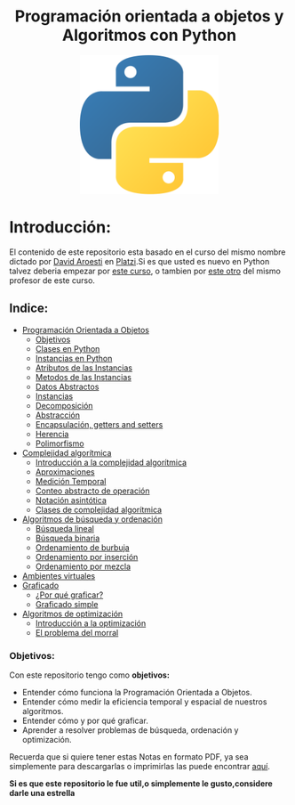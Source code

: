 <div align="center"> <h1>Programación orientada a objetos y Algoritmos con Python</h1></div>

<div align="center"> <img src="Notas/src/python.png" width="250"> </div>

# Introducción:

El contenido de este repositorio esta basado en el curso del mismo nombre dictado por [David Aroesti](https://Twitter.com/jdaroesti) en [Platzi](https://platzi.com/r/EliazBobadilla).Si es que usted es nuevo en Python talvez deberia empezar por [este curso](https://platzi.com/clases/python), o tambien por [este otro](https://platzi.com/clases/python-2019/) del mismo profesor de este curso.
## Indice:
- [Programación Orientada a Objetos](./Notas/01|ProgramaciónOrientadaAObjetos/)
    - [Objetivos](#objetivos)
    - [Clases en Python](./Notas/01|ProgramaciónOrientadaAObjetos/02_Clases.md)
    - [Instancias en Python](./Notas/01|ProgramaciónOrientadaAObjetos/03_Instancias.md)
    - [Atributos de las Instancias](./Notas/01|ProgramaciónOrientadaAObjetos/04_AtributosDeLaInstancia.md)
    - [Metodos de las Instancias](./Notas/01|ProgramaciónOrientadaAObjetos/05_MetodosDeInstancia.md)
    - [Datos Abstractos](./Notas/01|ProgramaciónOrientadaAObjetos/06_DatosAbstractos.md)
    - [Instancias](./Notas/01|ProgramaciónOrientadaAObjetos/07_Instancias.md)
    - [Decomposición](./Notas/01|ProgramaciónOrientadaAObjetos/08_Descomposicion.md)
    - [Abstracción](./Notas/01|ProgramaciónOrientadaAObjetos/09_Abstracción.md)
    - [Encapsulación, getters and setters](./Notas/01|ProgramaciónOrientadaAObjetos/10_EncapsulaciónGettersAndSetters.md)
    - [Herencia](./Notas/01|ProgramaciónOrientadaAObjetos/11_Herencia.md)
    - [Polimorfismo](./Notas/01|ProgramaciónOrientadaAObjetos/12_Polimorfismo.md)
- [Complejidad algorítmica](./Notas/02|ComplejidadAlgorítmica)
    - [Introducción a la complejidad algorítmica](./Notas/02|ComplejidadAlgorítmica/13_IntroduccionLaComplejidadAlgoritimica.md)
    - [Aproximaciones](./Notas/02|ComplejidadAlgorítmica/14_Aproximaciones.md)
    - [Medición Temporal](./Notas/02|ComplejidadAlgorítmica/15_MedicionTemporal.md)
    - [Conteo abstracto de operación](./Notas/02|ComplejidadAlgorítmica/16_ConteoAbstracto.md)
    - [Notación asintótica](./Notas/02|ComplejidadAlgorítmica/17_NotacionAsintonica.md)
    - [Clases de complejidad algorítmica](./Notas/02|ComplejidadAlgorítmica/18_ClasesDeComplejidadAlgoritmica.md)
- [Algoritmos de búsqueda y ordenación](./Notas/03|AlgoritmosDeBusquedaOrdenacion)
    - [Búsqueda lineal](./Notas/03|AlgoritmosDeBusquedaOrdenacion/19_BusquedaLineal.md)
    - [Búsqueda binaria](./Notas/03|AlgoritmosDeBusquedaOrdenacion/20_BusquedaBinaria.md)
    - [Ordenamiento de burbuja](./Notas/03|AlgoritmosDeBusquedaOrdenacion/21_OrdenamientoDeBurbuja.md)
    - [Ordenamiento por inserción](./Notas/03|AlgoritmosDeBusquedaOrdenacion/22_OrdenamientoPorInserción.md)
    - [Ordenamiento por mezcla](./Notas/03|AlgoritmosDeBusquedaOrdenacion/23_OrdenamientoPorMezcla.md)
- [Ambientes virtuales](./Notas/04|AmbientesVirtuales/24_AmbientesVirtuales.md)
- [Graficado](./Notas/05|Graficado)
    - [¿Por qué graficar?](./Notas/05|Graficado/05_PorqueGraficar.md)
    - [Graficado simple](./Notas/05|Graficado/26_GraficadoSimple.md)
- [Algoritmos de optimización](./Notas/06|AlgoritmosDeOptimización)
    - [Introducción a la optimización](./Notas/06|AlgoritmosDeOptimización/27_IntroduccionLaOptimizacion.md)
    - [El problema del morral](./Notas/06|AlgoritmosDeOptimización/28_ElProblemaDelMorral.md)

### Objetivos:
Con este repositorio tengo como **objetivos:**
- Entender cómo funciona la Programación Orientada a Objetos.
- Entender cómo medir la eficiencia temporal y espacial de nuestros algoritmos.
- Entender cómo y por qué graficar.
- Aprender a resolver problemas de búsqueda, ordenación y optimización.

Recuerda que si quiere tener estas Notas en formato PDF, ya sea simplemente para descargarlas o imprimirlas las puede encontrar [aquí](./Notas/Finales/Book.pdf). 


**Si es que este repositorio le fue util,o simplemente le gusto,considere darle una estrella**
